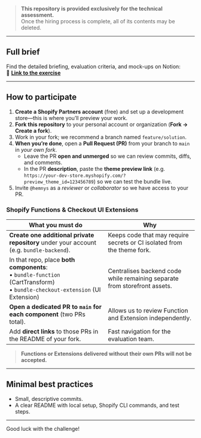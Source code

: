 > **This repository is provided **exclusively** for the technical assessment.**  
> Once the hiring process is complete, all of its contents may be deleted.

---

## Full brief

Find the detailed briefing, evaluation criteria, and mock-ups on Notion:  
🔗 **[Link to the exercise]([https://www.notion.so/tu-link-aqui](https://www.notion.so/dtc-pages/Technical-Challenge-Dynamic-Product-Bundle-10-OFF-215075df3d7980809acddb8a95d6db91?source=copy_link))**

---

## How to participate

1. **Create a Shopify Partners account** (free) and set up a development store—this is where you’ll preview your work.  
2. **Fork this repository** to your personal account or organization (**Fork → Create a fork**).  
3. Work in your fork; we recommend a branch named `feature/solution`.  
4. **When you’re done**, open a **Pull Request (PR)** from your branch to `main` in *your own fork*.  
   - Leave the PR **open and unmerged** so we can review commits, diffs, and comments.  
   - In the PR **description**, paste the **theme preview link** (e.g. `https://your-dev-store.myshopify.com/?preview_theme_id=123456789`) so we can test the bundle live.  
5. Invite `@hemnys` as a *reviewer* or *collaborator* so we have access to your PR.

### Shopify Functions & Checkout UI Extensions

| What you must do | Why |
|------------------|-----|
| **Create one additional private repository** under your account (e.g. `bundle-backend`). | Keeps code that may require secrets or CI isolated from the theme fork. |
| In that repo, place **both components**:<br>• `bundle-function` (CartTransform)<br>• `bundle-checkout-extension` (UI Extension) | Centralises backend code while remaining separate from storefront assets. |
| **Open a dedicated PR to `main` for each component** (two PRs total). | Allows us to review Function and Extension independently. |
| Add **direct links** to those PRs in the README of your fork. | Fast navigation for the evaluation team. |

> **Functions or Extensions delivered without their own PRs will not be accepted.**

---

## Minimal best practices

- Small, descriptive commits.  
- A clear README with local setup, Shopify CLI commands, and test steps.  

---

Good luck with the challenge!

